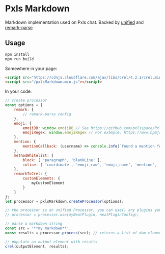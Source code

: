 # Pxls Markdown

Markdown implementation used on Pxls chat. Backed by [unified](https://www.npmjs.com/package/unified) and [remark-parse](https://www.npmjs.com/package/remark-parse)

## Usage
```sh
npm install
npm run build
```

Somewhere in your page:
```html
<script src="https://cdnjs.cloudflare.com/ajax/libs/crel/4.2.1/crel.min.js"></script>
<script src="/pxlsMarkdown.min.js"></script>
```

In your code:
```js
// create processor
const options = {
	remark: {
		// remark-parse config
	},
	emoji: {
		emojiDB: window.emojiDB // See https://github.com/pxlsspace/Pxls/blob/master/resources/public/emojiDB.min.js
		emojiRegex: window.emojiRegex // For example, https://www.npmjs.com/package/emoji-regex
	},
	mention: {
		mentionCallback: (username) => console.info(`found a mention for ${username}!`)
	},
	methodWhitelist: {
		block: [ 'paragraph', 'blankLine' ],
		inline: [ 'coordinate', 'emoji_raw', 'emoji_name', 'mention', 'escape', 'autoLink', 'url', 'underline', 'strong', 'emphasis', 'deletion', 'code', 'text' ]
	},
	remarkToCrel: {
		customElements: {
			myCustomElement
		}
	}
};
let processor = pxlsMarkdown.createProcessor(options);

// the processor is an unified Processor, you can use() any plugins you want.
// processor = processor.use(myNeatPlugin, neatPluginConfig);

// parse a markdown string
const src = '**my markdown**';
const results = processor.process(src); // returns a list of dom elements

// populate an output element with results
crel(outputElement, results);
```
